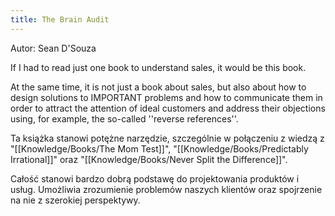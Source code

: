 ```yaml
---
title: The Brain Audit
---
```


Autor: Sean D'Souza

If I had to read just one book to understand sales, it would be this book.

At the same time, it is not just a book about sales, but also about how to design solutions to IMPORTANT problems and how to communicate them in order to attract the attention of ideal customers and address their objections using, for example, the so-called ''reverse references''.

Ta książka stanowi potężne narzędzie, szczególnie w połączeniu z wiedzą z "[[Knowledge/Books/The Mom Test]]", "[[Knowledge/Books/Predictably Irrational]]" oraz "[[Knowledge/Books/Never Split the Difference]]". 

Całość stanowi bardzo dobrą podstawę do projektowania produktów i usług. Umożliwia zrozumienie problemów naszych klientów oraz spojrzenie na nie z szerokiej perspektywy.